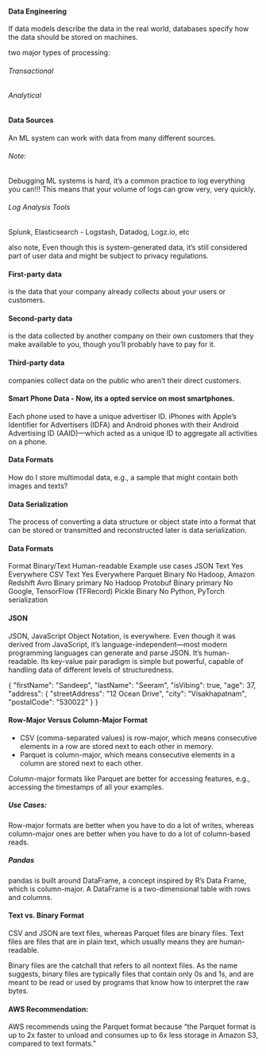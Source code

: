 #### Data Engineering 

If data models describe the data in the real world, databases specify how the data should be stored on machines. 

two major types of processing: 
###### Transactional 
###### Analytical

#### Data Sources 
An ML system can work with data from many different sources. 


###### Note: 
Debugging ML systems is hard, it’s a common practice to log everything you can!!! 
This means that your volume of logs can grow very, very quickly. 

###### Log Analysis Tools
Splunk, Elasticsearch - Logstash, Datadog, Logz.io, etc

also note, Even though this is system-generated data, it’s still considered part of user data and might be subject to privacy regulations. 

#### First-party data
is the data that your company already collects about your users or customers. 

#### Second-party data  
is the data collected by another company on their own customers that they make available to you, though you’ll probably have to pay for it. 

#### Third-party data
companies collect data on the public who aren’t their direct customers.



#### Smart Phone Data - Now, its a opted service on most smartphones. 
Each phone used to have a unique advertiser ID. iPhones with Apple’s Identifier for Advertisers (IDFA) and Android phones with their Android Advertising ID (AAID)—which acted as a unique ID to aggregate all activities on a phone. 


#### Data Formats 

How do I store multimodal data, e.g., a sample that might contain both images and texts?

#### Data Serialization 
The process of converting a data structure or object state into a format that can be stored or transmitted and reconstructed later is data serialization. 

#### Data Formats 
Format	Binary/Text	Human-readable	Example use cases
JSON	Text	Yes	Everywhere
CSV	Text	Yes	Everywhere
Parquet	Binary	No	Hadoop, Amazon Redshift
Avro	Binary primary	No	Hadoop
Protobuf	Binary primary	No	Google, TensorFlow (TFRecord)
Pickle	Binary	No	Python, PyTorch serialization


#### JSON 
JSON, JavaScript Object Notation, is everywhere. Even though it was derived from JavaScript, it’s language-independent—most modern programming languages can generate and parse JSON. It’s human-readable. Its key-value pair paradigm is simple but powerful, capable of handling data of different levels of structuredness.

{
  "firstName": "Sandeep",
  "lastName": "Seeram",
  "isVibing": true,
  "age": 37,
  "address": {
    "streetAddress": "12 Ocean Drive",
    "city": "Visakhapatnam",
    "postalCode": "530022"
  }
}

#### Row-Major Versus Column-Major Format 

- CSV (comma-separated values) is row-major, which means consecutive elements in a row are stored next to each other in memory. 
- Parquet is column-major, which means consecutive elements in a column are stored next to each other. 

 Column-major formats like Parquet are better for accessing features, e.g., accessing the timestamps of all your examples.

##### Use Cases: 
 Row-major formats are better when you have to do a lot of writes, whereas column-major ones are better when you have to do a lot of column-based reads. 


##### Pandas 
pandas is built around DataFrame, a concept inspired by R’s Data Frame, which is column-major. A DataFrame is a two-dimensional table with rows and columns. 


#### Text vs. Binary Format
CSV and JSON are text files, whereas Parquet files are binary files. Text files are files that are in plain text, which usually means they are human-readable. 

Binary files are the catchall that refers to all nontext files. As the name suggests, binary files are typically files that contain only 0s and 1s, and are meant to be read or used by programs that know how to interpret the raw bytes. 

#### AWS Recommendation: 

AWS recommends using the Parquet format because “the Parquet format is up to 2x faster to unload and consumes up to 6x less storage in Amazon S3, compared to text formats.”